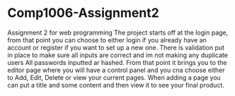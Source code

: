 # Comp1006-Assignment2
Assignment 2 for web programming
The project starts off at the login page, from that point you can choose to either login if you already have an account or register if you want to set up a new one.
There is validation put in place to make sure all inputs are correct and im not making any duplicate users
All passwords inputted ar hashed.
From that point it brings you to the editor page where you will have a control panel and you cna choose either to Add, Edit, Delete or view your current pages.
When adding a page you can put a title and some content and then view it to see your final product.

